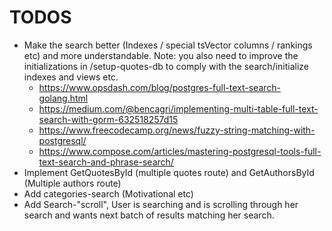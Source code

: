 # TODOS

* Make the search better (Indexes / special tsVector columns / rankings etc) and more understandable. Note: you also need to improve the initializations in /setup-quotes-db to comply with the search/initialize indexes and views etc.
    * https://www.opsdash.com/blog/postgres-full-text-search-golang.html 
    * https://medium.com/@bencagri/implementing-multi-table-full-text-search-with-gorm-632518257d15
    * https://www.freecodecamp.org/news/fuzzy-string-matching-with-postgresql/
    * https://www.compose.com/articles/mastering-postgresql-tools-full-text-search-and-phrase-search/ 
* Implement GetQuotesById (multiple quotes route) and GetAuthorsById (Multiple authors route)
* Add categories-search (Motivational etc)
* Add Search-"scroll", User is searching and is scrolling through her search and wants next batch of results matching her search.
